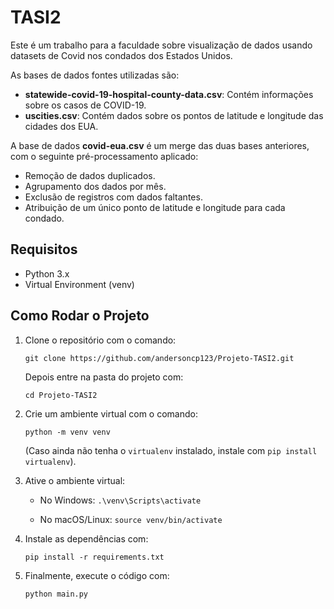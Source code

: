 # TASI2

Este é um trabalho para a faculdade sobre visualização de dados usando datasets de Covid nos condados dos Estados Unidos.

As bases de dados fontes utilizadas são:

- **statewide-covid-19-hospital-county-data.csv**: Contém informações sobre os casos de COVID-19.
- **uscities.csv**: Contém dados sobre os pontos de latitude e longitude das cidades dos EUA.

A base de dados **covid-eua.csv** é um merge das duas bases anteriores, com o seguinte pré-processamento aplicado:

- Remoção de dados duplicados.
- Agrupamento dos dados por mês.
- Exclusão de registros com dados faltantes.
- Atribuição de um único ponto de latitude e longitude para cada condado.

## Requisitos

- Python 3.x
- Virtual Environment (venv)

## Como Rodar o Projeto

1. Clone o repositório com o comando:
   
   `git clone https://github.com/andersoncp123/Projeto-TASI2.git`
   
   Depois entre na pasta do projeto com:
   
   `cd Projeto-TASI2`

2. Crie um ambiente virtual com o comando:
   
   `python -m venv venv`
   
   (Caso ainda não tenha o `virtualenv` instalado, instale com `pip install virtualenv`).

3. Ative o ambiente virtual:

   - No Windows: `.\venv\Scripts\activate`
   
   - No macOS/Linux: `source venv/bin/activate`

4. Instale as dependências com:
   
   `pip install -r requirements.txt`

5. Finalmente, execute o código com:
   
   `python main.py`
